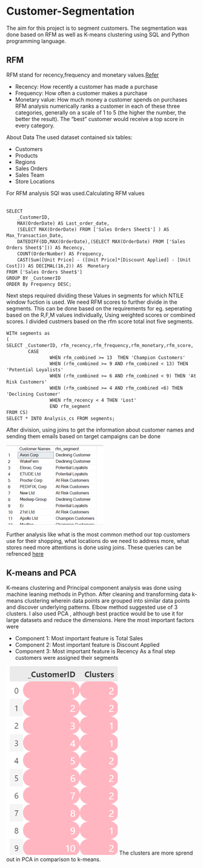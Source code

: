 # Customer-Segmentation
The aim for this project is to segment customers. The segmentation was done based on RFM as well as K-means clustering using SQL and Python programming language.

## RFM 
RFM stand for recency,frequency and monetary
values.[Refer](https://www.techtarget.com/searchdatamanagement/definition/RFM-analysis)
- Recency: How recently a customer has made a purchase
- Frequency: How often a customer makes a purchase
- Monetary value: How much money a customer spends on purchases
RFM analysis numerically ranks a customer in each of these three categories, generally on a scale of 1 to 5 (the higher the number, the better the result). The “best” customer would receive a top score in every category.

About Data
The used dataset contained six tables:

- Customers
- Products
- Regions
- Sales Orders
- Sales Team
- Store Locations

For RFM analysis SQl was used.Calculating RFM values
~~~

SELECT
    _CustomerID,
    MAX(OrderDate) AS Last_order_date,
    (SELECT MAX(OrderDate) FROM ['Sales Orders Sheet$'] ) AS  Max_Transaction_Date,
    DATEDIFF(DD,MAX(OrderDate),(SELECT MAX(OrderDate) FROM ['Sales Orders Sheet$'])) AS Recency,
    COUNT(OrderNumber) AS Frequency,
    CAST(Sum([Unit Price] - ([Unit Price]*[Discount Applied] - [Unit Cost])) AS DECIMAL(16,2)) AS  Monetary
FROM ['Sales Orders Sheet$']
GROUP BY _CustomerID
ORDER By Frequency DESC;
~~~
Next steps required dividing these Values in segments for which NTILE window fuction is used. We need RFM scores to further divide in the segments. This can be done based on the requirements for eg. seperating based on the R,F,M values individually, Using weighted scores or combined scores. I divided custmers based on the rfm score total inot five segments.
~~~
WITH segments as
(
SELECT _CustomerID, rfm_recency,rfm_frequency,rfm_monetary,rfm_score,
		CASE
				WHEN rfm_combined >= 13  THEN 'Champion Customers'
				WHEN (rfm_combined >= 9 AND rfm_combined < 13) THEN 'Potential Loyalists'
				WHEN (rfm_combined >= 6 AND rfm_combined < 9) THEN 'At Risk Customers'
				WHEN (rfm_combined >= 4 AND rfm_combined <6) THEN 'Declining Customer'
				WHEN rfm_recency < 4 THEN 'Lost'
				END rfm_segment
FROM CS)
SELECT * INTO Analysis_cs FROM segments;
~~~
After division, using joins to get the information about customer names and sending them emails based on target campaigns can be done

![image](Images/Customers.png)

Further analysis like what is the most common method our top customers use for their shopping, what locations do we need to address more, what stores need more attentions is done using joins. These queries can be refrenced [here](Customer-Segmentation\Analysis.sql)

## K-means and PCA 
K-means clustering and Principal component analysis was done using machine leaning methods in Python.
After cleaning and transforming data k-means clustering wherein data points are grouped into similar data points and discover underlying patterns.
Elbow method suggested use of 3 clusters. 
I also used PCA , although best practice would be to use it for large datasets and reduce the dimensions. Here the most important factors were 
- Component 1: Most important feature is Total Sales
- Component 2: Most important feature is Discount Applied
- Component 3: Most important feature is Recency
As a final step customers were assigned their segments

![image](Images/Screenshot%202024-05-12%20203236.png)
The clusters are more sprend out in PCA in comparison to k-means.